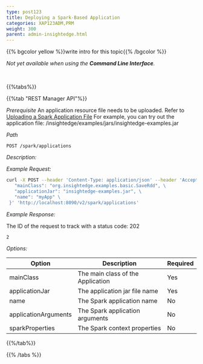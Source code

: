 ```yaml
---
type: post123
title: Deploying a Spark-Based Application
categories: XAP123ADM,PRM
weight: 300
parent: admin-insightedge.html
---
```

 
  

{{% bgcolor yellow %}}write intro for this topic{{% /bgcolor %}}

_Not yet available when using the **Command Line Interface**._

<br>
 
{{%tabs%}}

<!--
{{%tab "Command Line Interface"%}}
N/A
{{%/tab%}}
-->

{{%tab "REST Manager API"%}}

*Prerequisite*
An application resource file needs to be uploaded. Refer to [Uploading a Spark Application File](./admin-ie-upload-spark-app-file.html)
For example, you can try out the application file: <XAP-ROOT>/insightedge/examples/jars/insightedge-examples.jar

*Path*

`POST /spark/applications`

*Description:*


*Example Request:*

```bash
curl -X POST --header 'Content-Type: application/json' --header 'Accept: text/plain' -d '{ \
   "mainClass": "org.insightedge.examples.basic.SaveRdd", \
   "applicationJar": "insightedge-examples.jar", \
   "name": "myApp" \
 }' 'http://localhost:8090/v2/spark/applications'
```

*Example Response:*

The ID of the request to track with a status code: 202
```bash
2
```

*Options:*

| Option     | Description       |   Required     |
|------|-------------------|----------------|
| mainClass | The main class of the Application | Yes |
| applicationJar | The application jar file name | Yes |
| name | The Spark application name | No |
| applicationArguments | The Spark application arguments | No |
| sparkProperties | The Spark context properties | No |


{{%/tab%}}

{{% /tabs %}}
